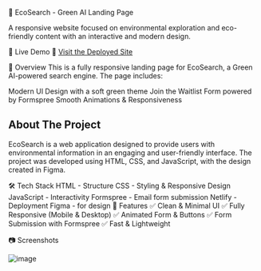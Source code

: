 🌿 EcoSearch - Green AI Landing Page

A responsive website focused on environmental exploration and eco-friendly content with an interactive and modern design.

🚀 Live Demo
🔗 [Visit the Deployed Site](https://clever-crostata-545b01.netlify.app/)

📌 Overview
This is a fully responsive landing page for EcoSearch, a Green AI-powered search engine. The page includes:

Modern UI Design with a soft green theme
Join the Waitlist Form powered by Formspree
Smooth Animations & Responsiveness

## About The Project

EcoSearch is a web application designed to provide users with environmental information in an engaging and user-friendly interface. The project was developed using HTML, CSS, and JavaScript, with the design created in Figma.

🛠️ Tech Stack
HTML - Structure
CSS - Styling & Responsive Design
JavaScript - Interactivity
Formspree - Email form submission
Netlify - Deployment
Figma - for design
🎯 Features
✅ Clean & Minimal UI
✅ Fully Responsive (Mobile & Desktop)
✅ Animated Form & Buttons
✅ Form Submission with Formspree
✅ Fast & Lightweight

📷 Screenshots

![image](https://github.com/user-attachments/assets/56474c30-8230-49e9-b899-a79ac42489a3)


